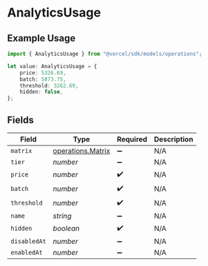 # AnalyticsUsage

## Example Usage

```typescript
import { AnalyticsUsage } from "@vercel/sdk/models/operations";

let value: AnalyticsUsage = {
    price: 5326.69,
    batch: 5873.75,
    threshold: 3262.69,
    hidden: false,
};
```

## Fields

| Field                                                  | Type                                                   | Required                                               | Description                                            |
| ------------------------------------------------------ | ------------------------------------------------------ | ------------------------------------------------------ | ------------------------------------------------------ |
| `matrix`                                               | [operations.Matrix](../../models/operations/matrix.md) | :heavy_minus_sign:                                     | N/A                                                    |
| `tier`                                                 | *number*                                               | :heavy_minus_sign:                                     | N/A                                                    |
| `price`                                                | *number*                                               | :heavy_check_mark:                                     | N/A                                                    |
| `batch`                                                | *number*                                               | :heavy_check_mark:                                     | N/A                                                    |
| `threshold`                                            | *number*                                               | :heavy_check_mark:                                     | N/A                                                    |
| `name`                                                 | *string*                                               | :heavy_minus_sign:                                     | N/A                                                    |
| `hidden`                                               | *boolean*                                              | :heavy_check_mark:                                     | N/A                                                    |
| `disabledAt`                                           | *number*                                               | :heavy_minus_sign:                                     | N/A                                                    |
| `enabledAt`                                            | *number*                                               | :heavy_minus_sign:                                     | N/A                                                    |